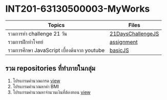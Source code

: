 # INT201-63130500003-MyWorks

| Topics                        | Files                                  |
| ----------------------------- | -------------------------------------- |
| รวมการทำ challenge 21 วัน      | [21DaysChallengeJS](https://github.com/winnerkypt/INT201-63130500003-MyWorks/tree/main/21DayChallengeJS)   |
| รวมการฝึกทำโจทย์ | [assignment](https://github.com/winnerkypt/INT201-63130500003-MyWorks/tree/main/assignment) |
| รวมการศึกษา JavaScript เบื้องต้นจาก youtube | [basicJS](https://github.com/winnerkypt/INT201-63130500003-MyWorks/tree/main/basicJS) |

## รวม repositories ที่ทำภายในกลุ่ม
1. โปรแกรมคำนวณเกรด [view](https://github.com/ImFineGarrix/INT201-G02-GroupWorks-01)
2. โปรแกรมคำนวณหาค่า BMI
3. โปรแกรมคำนวณหาจำนวนเงินที่ต้องทอน [view](https://github.com/winworkkmutt/INT201-G02-GroupWorks-03)
